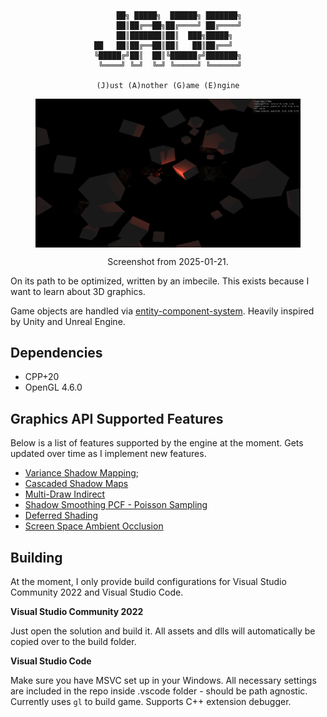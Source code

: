 <center>

```

     ██╗ █████╗  ██████╗ ███████╗
     ██║██╔══██╗██╔════╝ ██╔════╝
     ██║███████║██║  ███╗█████╗  
██   ██║██╔══██║██║   ██║██╔══╝  
╚█████╔╝██║  ██║╚██████╔╝███████╗
 ╚════╝ ╚═╝  ╚═╝ ╚═════╝ ╚══════╝

(J)ust (A)nother (G)ame (E)ngine

```

</center>

<figure align = "center">
    <img src="cool.png" align="center" alt="scene01" width="600"/>
    <figcaption><p align="center">Screenshot from 2025-01-21.</p></figcaption>
</figure>


 On its path to be optimized, written by an imbecile. This exists because I want to learn about 3D graphics.

Game objects are handled via [entity-component-system](https://en.wikipedia.org/wiki/Entity_component_system). Heavily inspired by Unity and Unreal Engine.

## Dependencies

- CPP+20
- OpenGL 4.6.0
 
## Graphics API Supported Features

Below is a list of features supported by the engine at the moment. Gets updated over time as I implement new features.

- [Variance Shadow Mapping](https://developer.download.nvidia.com/SDK/10/direct3d/Source/VarianceShadowMapping/Doc/VarianceShadowMapping.pdf);
- [Cascaded Shadow Maps](https://learn.microsoft.com/en-us/windows/win32/dxtecharts/cascaded-shadow-maps)
- [Multi-Draw Indirect](https://ktstephano.github.io/rendering/opengl/mdi)
- [Shadow Smoothing PCF - Poisson Sampling](https://electronicmeteor.wordpress.com/2013/02/05/poisson-disc-shadow-sampling-ridiculously-easy-and-good-looking-too/)
- [Deferred Shading](https://en.wikipedia.org/wiki/Deferred_shading)
- [Screen Space Ambient Occlusion](https://en.wikipedia.org/wiki/Screen_space_ambient_occlusion)

## Building

At the moment, I only provide build configurations for Visual Studio Community 2022 and Visual Studio Code.

**Visual Studio Community 2022**

Just open the solution and build it. All assets and dlls will automatically be copied over to the build folder.

**Visual Studio Code**

Make sure you have MSVC set up in your Windows. All necessary settings are included in the repo inside .vscode folder - should be path agnostic. Currently uses `gl` to build game. Supports C++ extension debugger.